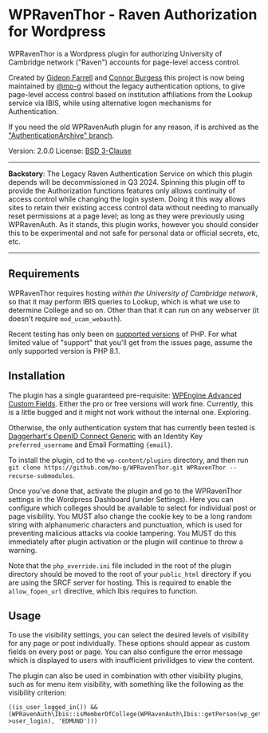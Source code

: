 WPRavenThor - Raven Authorization for Wordpress
================================================

WPRavenThor is a Wordpress plugin for authorizing University of Cambridge network ("Raven") accounts for page-level access control. 

Created by [Gideon Farrell](https://github.com/gfarrell/) and [Connor Burgess](https://github.com/Burgch) this project is now being maintained by [@mo-g](https://github.com/mo-g) without the legacy authentication options, to give page-level access control based on institution affiliations from the Lookup service via IBIS, while using alternative logon mechanisms for Authentication.

If you need the old WPRavenAuth plugin for any reason, if is archived as the ["AuthenticationArchive" branch](https://github.com/mo-g/WPRavenThor/tree/AuthenticationArchive).

Version: 2.0.0
License: [BSD 3-Clause](http://opensource.org/licenses/BSD-3-Clause)

---

**Backstory**: The Legacy Raven Authentication Service on which this plugin depends will be decommissioned in Q3 2024. Spinning this plugin off to provide the Authorization functions features only allows continuity of access control while changing the login system. Doing it this way allows sites to retain their existing access control data without needing to manually reset permissions at a page level; as long as they were previously using WPRavenAuth. As it stands, this plugin works, however you should consider this to be experimental and not safe for personal data or official secrets, etc, etc.

---

Requirements
------------

WPRavenThor requires hosting *within the University of Cambridge network*, so that it may perform IBIS queries to Lookup, which is what we use to determine College and so on. Other than that it can run on any webserver (it doesn't require `mod_ucam_webauth`).

Recent testing has only been on [supported versions](https://www.php.net/supported-versions.php) of PHP. For what limited value of "support" that you'll get from the issues page, assume the only supported version is PHP 8.1.

Installation
------------

The plugin has a single guaranteed pre-requisite: [WPEngine Advanced Custom Fields](https://en-gb.wordpress.org/plugins/advanced-custom-fields/). Either the pro or free versions will work fine. Currently, this is a little bugged and it might not work without the internal one. Exploring.

Otherwise, the only authentication system that has currently been tested is [Daggerhart's OpenID Connect Generic](https://en-gb.wordpress.org/plugins/daggerhart-openid-connect-generic/) with an Identity Key `preferred_username` and Email Formatting `{email}`. 

To install the plugin, cd to the `wp-content/plugins` directory, and then run `git clone https://github.com/mo-g/WPRavenThor.git WPRavenThor --recurse-submodules`.

Once you've done that, activate the plugin and go to the WPRavenThor settings in the Wordpress Dashboard (under Settings). Here you can configure which colleges should be available to select for individual post or page visibility. You MUST also change the cookie key to be a long random string with alphanumeric characters and punctuation, which is used for preventing malicious attacks via cookie tampering. You MUST do this immediately after plugin activation or the plugin will continue to throw a warning.

Note that the `php_override.ini` file included in the root of the plugin directory should be moved to the root of your `public_html` directory if you are using the SRCF server for hosting. This is required to enable the `allow_fopen_url` directive, which Ibis requires to function.

Usage
-----

To use the visibility settings, you can select the desired levels of visibility for any page or post individually. These options should appear as custom fields on every post or page. You can also configure the error message which is displayed to users with insufficient privilidges to view the content.

The plugin can also be used in combination with other visibility plugins, such as for menu item visibility, with something like the following as the visibility criterion:

    ((is_user_logged_in()) && (WPRavenAuth\Ibis::isMemberOfCollege(WPRavenAuth\Ibis::getPerson(wp_get_current_user()->user_login), 'EDMUND')))

